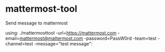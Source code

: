 # mattermost-tool
Send message to mattermost

using: ./mattermosttool -url=https://mattermost.com -email=mattermost@mattermost.com -password=PassW0rd -team=test -channel=test -message="test message": 
